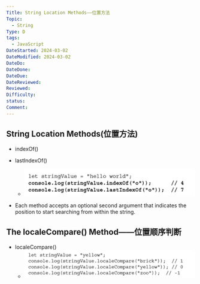 ```yaml
---
Title: String Location Methods——位置方法
Topic:
  - String
Type: D
tags:
  - JavaScript
DateStarted: 2024-03-02
DateModified: 2024-03-02
DateDo: 
DateDone: 
DateDue: 
DateReviewed: 
Reviewed: 
Difficulty: 
status: 
Comment:
---
```

## String Location Methods(位置方法)
- indexOf()  

- lastIndexOf() 
  - ![](z-Assets/C05BasicReferenceTypes-26-x66-y478.png)
- Each method accepts an optional second argument that indicates the position to start searching from within the string.

## The localeCompare() Method——位置顺序判断 

- localeCompare() 
  - ![](z-Assets/C05BasicReferenceTypes-32-x65-y344.png)